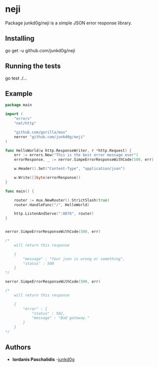# neji

Package junkd0g/neji is a simple JSON error response library.

## Installing

go get -u github.com/junkd0g/neji

## Running the tests

go test ./...

## Example

```go
package main

import (
	"errors"
	"net/http"

	"github.com/gorilla/mux"
	nerror "github.com/junkd0g/neji"
)

func HelloWorld(w http.ResponseWriter, r *http.Request) {
	err := errors.New("This is the best error message ever")
	errorResponse, _ := nerror.SimpeErrorResponseWithCode(500, err)

	w.Header().Set("Content-Type", "application/json")

	w.Write([]byte(errorResponse))
}

func main() {

	router := mux.NewRouter().StrictSlash(true)
	router.HandleFunc("/", HelloWorld)

	http.ListenAndServe(":8076", router)
}

```

```go

nerror.SimpeErrorResponseWithCode(500, err)

/*
	will return this response

	{
		"message" : "Your json is wrong or something",
		"status" : 500
	}
*/

nerror.SimpeErrorResponseWithCode(500, err)

/*
	will return this response

	{
		"error" : {
			"status" : 502,
			"message" : "Bad gateway."
  		}
	}
*/

```

## Authors

* **Iordanis Paschalidis** -[junkd0g](https://github.com/junkd0g)